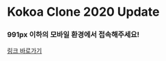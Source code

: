 # Kokoa Clone 2020 Update

### 991px 이하의 모바일 환경에서 접속해주세요!

[링크 바로가기](https://gyeongza.github.io/kokoa-clone-2020/)
